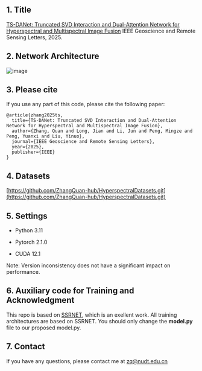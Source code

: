
<!-- 一级标题 -->
## 1. Title
[TS-DANet: Truncated SVD Interaction and Dual-Attention Network for Hyperspectral and Multispectral Image Fusion](https://ieeexplore.ieee.org/abstract/document/11006068) IEEE Geoscience and Remote Sensing Letters, 2025.



## 2. Network Architecture
![image](https://github.com/user-attachments/assets/e604c598-edf2-40ef-8021-6b306f1712e2)


## 3. Please cite

If you use any part of this code, please cite the following paper:

```
@article{zhang2025ts,
  title={TS-DANet: Truncated SVD Interaction and Dual-Attention Network for Hyperspectral and Multispectral Image Fusion},
  author={Zhang, Quan and Long, Jian and Li, Jun and Peng, Mingze and Peng, Yuanxi and Liu, Yinuo},
  journal={IEEE Geoscience and Remote Sensing Letters},
  year={2025},
  publisher={IEEE}
}
```

## 4. Datasets
[https://github.com/ZhangQuan-hub/HyperspectralDatasets.git](https://github.com/ZhangQuan-hub/HyperspectralDatasets.git)



## 5. Settings
- Python 3.11 

- Pytorch 2.1.0

- CUDA 12.1

Note: Version inconsistency does not have a significant impact on performance.





## 6. Auxiliary code for Training and Acknowledgment
This repo is based on [SSRNET](https://github.com/hw2hwei/SSRNET), which is an exellent work. All training architectures are based on SSRNET. You should only change the **model.py** file to our proposed model.py.




## 7. Contact
If you have any questions, please contact me at zq@nudt.edu.cn

